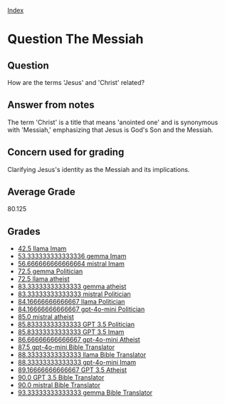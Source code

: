 
[Index](../../index.md)
# Question The Messiah
## Question
How are the terms 'Jesus' and 'Christ' related?

## Answer from notes
The term 'Christ' is a title that means 'anointed one' and is synonymous with 'Messiah,' emphasizing that Jesus is God's Son and the Messiah.

## Concern used for grading
Clarifying Jesus's identity as the Messiah and its implications.

## Average Grade
80.125

## Grades
 * [42.5 llama Imam](../answers/llama_Imam/The_Messiah.md)
 * [53.333333333333336 gemma Imam](../answers/gemma_Imam/The_Messiah.md)
 * [56.666666666666664 mistral Imam](../answers/mistral_Imam/The_Messiah.md)
 * [72.5 gemma Politician](../answers/gemma_Politician/The_Messiah.md)
 * [72.5 llama atheist](../answers/llama_atheist/The_Messiah.md)
 * [83.33333333333333 gemma atheist](../answers/gemma_atheist/The_Messiah.md)
 * [83.33333333333333 mistral Politician](../answers/mistral_Politician/The_Messiah.md)
 * [84.16666666666667 llama Politician](../answers/llama_Politician/The_Messiah.md)
 * [84.16666666666667 gpt-4o-mini Politician](../answers/gpt-4o-mini_Politician/The_Messiah.md)
 * [85.0 mistral atheist](../answers/mistral_atheist/The_Messiah.md)
 * [85.83333333333333 GPT 3.5 Politician](../answers/GPT_3.5_Politician/The_Messiah.md)
 * [85.83333333333333 GPT 3.5 Imam](../answers/GPT_3.5_Imam/The_Messiah.md)
 * [86.66666666666667 gpt-4o-mini Atheist](../answers/gpt-4o-mini_Atheist/The_Messiah.md)
 * [87.5 gpt-4o-mini Bible Translator](../answers/gpt-4o-mini_Bible_Translator/The_Messiah.md)
 * [88.33333333333333 llama Bible Translator](../answers/llama_Bible_Translator/The_Messiah.md)
 * [88.33333333333333 gpt-4o-mini Imam](../answers/gpt-4o-mini_Imam/The_Messiah.md)
 * [89.16666666666667 GPT 3.5 Atheist](../answers/GPT_3.5_Atheist/The_Messiah.md)
 * [90.0 GPT 3.5 Bible Translator](../answers/GPT_3.5_Bible_Translator/The_Messiah.md)
 * [90.0 mistral Bible Translator](../answers/mistral_Bible_Translator/The_Messiah.md)
 * [93.33333333333333 gemma Bible Translator](../answers/gemma_Bible_Translator/The_Messiah.md)
